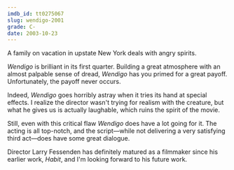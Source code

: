 ```yaml
---
imdb_id: tt0275067
slug: wendigo-2001
grade: C-
date: 2003-10-23
---
```


A family on vacation in upstate New York deals with angry spirits.

_Wendigo_ is brilliant in its first quarter. Building a great atmosphere with an almost palpable sense of dread, _Wendigo_ has you primed for a great payoff. Unfortunately, the payoff never occurs.

Indeed, _Wendigo_ goes horribly astray when it tries its hand at special effects. I realize the director wasn't trying for realism with the creature, but what he gives us is actually laughable, which ruins the spirit of the movie.

Still, even with this critical flaw _Wendigo_ does have a lot going for it. The acting is all top-notch, and the script—while not delivering a very satisfying third act—does have some great dialogue.

Director Larry Fessenden has definitely matured as a filmmaker since his earlier work, <span data-imdb-id="tt0113241">_Habit_</span>, and I'm looking forward to his future work.
